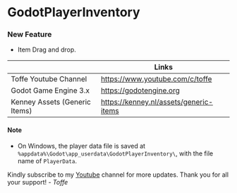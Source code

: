 # GodotPlayerInventory

### New Feature
  - Item Drag and drop.

|  | Links |
| ------ | ------ |
| Toffe Youtube Channel | https://www.youtube.com/c/toffe |
| Godot Game Engine 3.x | https://godotengine.org |
| Kenney Assets (Generic Items) | https://kenney.nl/assets/generic-items |


#### Note
- On Windows, the player data file is saved at `%appdata%\Godot\app_userdata\GodotPlayerInventory\`, with the file name of `PlayerData`.

Kindly subscribe to my [Youtube](https://www.youtube.com/c/toffe) channel for more updates. Thank you for all your support!
_\- Toffe_